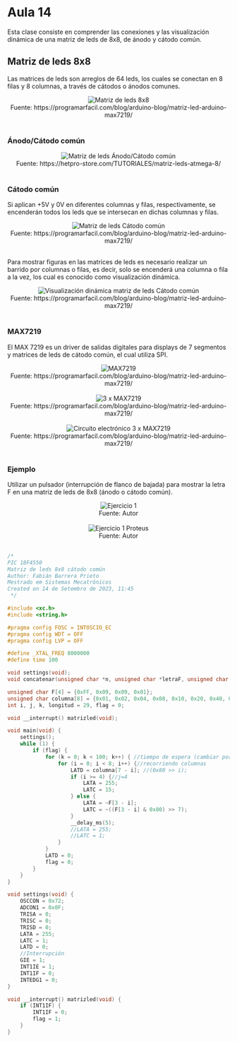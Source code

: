 <h1>Aula 14</h1>

Esta clase consiste en comprender las conexiones y las visualización dinámica de una matriz de leds de 8x8, de ánodo y cátodo común.

<h2>Matriz de leds 8x8</h2>

Las matrices de leds son arreglos de 64 leds, los cuales se conectan en 8 filas y 8 columnas, a través de cátodos o ánodos comunes.

<div align="center">
<img src="Imagenes/image.png" alt="Matriz de leds 8x8"/>
<br>
<figcaption>Fuente: https://programarfacil.com/blog/arduino-blog/matriz-led-arduino-max7219/</figcaption>
<br>
</div>

<h3>Ánodo/Cátodo común</h3>

<div align="center">
<img src="Imagenes/image-1.png" alt="Matriz de leds Ánodo/Cátodo común"/>
<br>
<figcaption>Fuente: https://hetpro-store.com/TUTORIALES/matriz-leds-atmega-8/</figcaption>
<br>
</div>

<h3>Cátodo común</h3>

Si aplican +5V y 0V en diferentes columnas y filas, respectivamente, se encenderán todos los leds que se intersecan en dichas columnas y filas.

<div align="center">
<img src="Imagenes/image-2.png" alt="Matriz de leds Cátodo común"/>
<br>
<figcaption>Fuente: https://programarfacil.com/blog/arduino-blog/matriz-led-arduino-max7219/</figcaption>
<br>
</div>

Para mostrar figuras en las matrices de leds es necesario realizar un barrido por columnas o filas, es decir, solo se encenderá una columna o fila a la vez, los cual es conocido como visualización dinámica.

<div align="center">
<img src="Imagenes/image-3.png" alt="Visualización dinámica matriz de leds Cátodo común"/>
<br>
<figcaption>Fuente: https://programarfacil.com/blog/arduino-blog/matriz-led-arduino-max7219/</figcaption>
<br>
</div>

<h3>MAX7219</h3>

El MAX 7219 es un driver de salidas digitales para displays de 7 segmentos y matrices de leds de cátodo común, el cual utiliza SPI.

<div align="center">
<img src="Imagenes/image-4.png" alt="MAX7219"/>
<br>
<figcaption>Fuente: https://programarfacil.com/blog/arduino-blog/matriz-led-arduino-max7219/</figcaption>
<br>
</div>

<div align="center">
<img src="Imagenes/image-5.png" alt="3 x MAX7219"/>
<br>
<figcaption>Fuente: https://programarfacil.com/blog/arduino-blog/matriz-led-arduino-max7219/</figcaption>
<br>
</div>

<div align="center">
<img src="Imagenes/image-6.png" alt="Circuito electrónico 3 x MAX7219"/>
<br>
<figcaption>Fuente: https://programarfacil.com/blog/arduino-blog/matriz-led-arduino-max7219/</figcaption>
<br>
</div>

<h3>Ejemplo</h3>

Utilizar un pulsador (interrupción de flanco de bajada) para mostrar la letra F en una matriz de leds de 8x8 (ánodo o cátodo común).

<div align="center">
<img src="Imagenes/image-7.png" alt="Ejercicio 1"/>
<br>
<figcaption>Fuente: Autor</figcaption>
<br>
</div>

<div align="center">
<img src="Imagenes/image-8.png" alt="Ejercicio 1 Proteus"/>
<br>
<figcaption>Fuente: Autor</figcaption>
<br>
</div>

```c
/*
PIC 18F4550
Matriz de leds 8x8 cátodo común
Author: Fabián Barrera Prieto
Mestrado em Sistemas Mecatrônicos
Created on 14 de Setembro de 2023, 11:45
 */

#include <xc.h>
#include <string.h>

#pragma config FOSC = INTOSCIO_EC
#pragma config WDT = OFF
#pragma config LVP = OFF

#define _XTAL_FREQ 8000000
#define time 100

void settings(void);
void concatenar(unsigned char *n, unsigned char *letraF, unsigned char *letraA, unsigned char *letraB, unsigned char *letraI, unsigned char *letraN);

unsigned char F[4] = {0xFF, 0x09, 0x09, 0x01};
unsigned char columna[8] = {0x01, 0x02, 0x04, 0x08, 0x10, 0x20, 0x40, 0x80};
int i, j, k, longitud = 29, flag = 0;

void __interrupt() matrizled(void);

void main(void) {
    settings();
    while (1) {
        if (flag) {
            for (k = 0; k < 100; k++) { //tiempo de espera (cambiar por temporizadores)
                for (i = 0; i < 8; i++) {//recorriendo columnas
                    LATD = columna[7 - i]; //(0x80 >> i);
                    if (i >= 4) {//j=4
                        LATA = 255;
                        LATC = 15;
                    } else {
                        LATA = ~F[3 - i];
                        LATC = ~((F[3 - i] & 0x80) >> 7);
                    }
                    __delay_ms(5);
                    //LATA = 255;
                    //LATC = 1;
                }
            }
            LATD = 0;
            flag = 0;
        }
    }
}

void settings(void) {
    OSCCON = 0x72;
    ADCON1 = 0x0F;
    TRISA = 0;
    TRISC = 0;
    TRISD = 0;
    LATA = 255;
    LATC = 1;
    LATD = 0;
    //Interrupción
    GIE = 1;
    INT1IE = 1;
    INT1IF = 0;
    INTEDG1 = 0;
}

void __interrupt() matrizled(void) {
    if (INT1IF) {
        INT1IF = 0;
        flag = 1;
    }
}
```